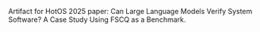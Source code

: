 Artifact for HotOS 2025 paper: Can Large Language Models Verify System Software? A Case Study Using FSCQ as a Benchmark.
